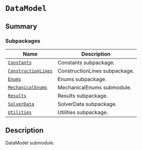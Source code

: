 

# `DataModel`

<a id="summary"></a>

## Summary

### Subpackages

| Name | Description |
|-----------------------------------------------------------------------------------------------------------------------------------|-------------------------------|
| [`Constants`](Constants/index.md#module-ansys.mechanical.stubs.v242.Ansys.Mechanical.DataModel.Constants)                         | Constants subpackage.         |
| [`ConstructionLines`](ConstructionLines/index.md#module-ansys.mechanical.stubs.v242.Ansys.Mechanical.DataModel.ConstructionLines) | ConstructionLines subpackage. |
| [`Enums`](Enums/index.md#module-ansys.mechanical.stubs.v242.Ansys.Mechanical.DataModel.Enums)                                     | Enums subpackage.             |
| [`MechanicalEnums`](MechanicalEnums/index.md#module-ansys.mechanical.stubs.v242.Ansys.Mechanical.DataModel.MechanicalEnums)       | MechanicalEnums submodule.    |
| [`Results`](Results/index.md#module-ansys.mechanical.stubs.v242.Ansys.Mechanical.DataModel.Results)                               | Results subpackage.           |
| [`SolverData`](SolverData/index.md#module-ansys.mechanical.stubs.v242.Ansys.Mechanical.DataModel.SolverData)                      | SolverData subpackage.        |
| [`Utilities`](Utilities/index.md#module-ansys.mechanical.stubs.v242.Ansys.Mechanical.DataModel.Utilities)                         | Utilities subpackage.         |

<a id="description"></a>

## Description

DataModel submodule.

<!-- !! processed by numpydoc !! -->

